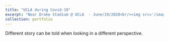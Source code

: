 ```yaml
---
title: "UCLA during Covid-19"
excerpt: "Near Drake Stadium @ UCLA  - June/19/2020<br/><img src='/images/DSC_3070.jpg'>"
collection: portfolio
---
```


Different story can be told when looking in a different perspective. 
